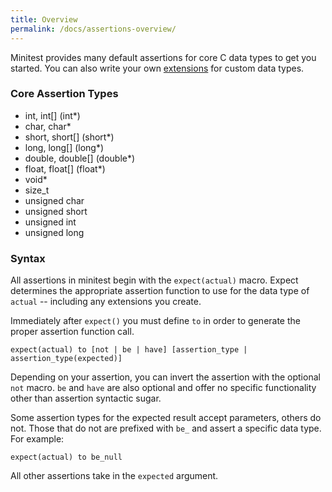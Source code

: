 ```yaml
---
title: Overview
permalink: /docs/assertions-overview/
---
```


Minitest provides many default assertions for core C data types to get you started. You can also write your own <a href="/docs/extensions-overview/">extensions</a> for custom data types.

### Core Assertion Types

- int, int[] (int*)
- char, char*
- short, short[] (short*)
- long, long[] (long*)
- double, double[] (double*)
- float, float[] (float*)
- void*
- size_t
- unsigned char
- unsigned short
- unsigned int
- unsigned long

### Syntax

All assertions in minitest begin with the `expect(actual)` macro. Expect determines the appropriate assertion function to use for the data type of `actual` -- including any extensions you create.

Immediately after `expect()` you must define `to` in order to generate the proper assertion function call.

```
expect(actual) to [not | be | have] [assertion_type | assertion_type(expected)]
```

Depending on your assertion, you can invert the assertion with the optional `not` macro. `be` and `have` are also optional and offer no specific functionality other than assertion syntactic sugar.

Some assertion types for the expected result accept parameters, others do not. Those that do not are prefixed with `be_` and assert a specific data type. For example:

```
expect(actual) to be_null
```

All other assertions take in the `expected` argument. 